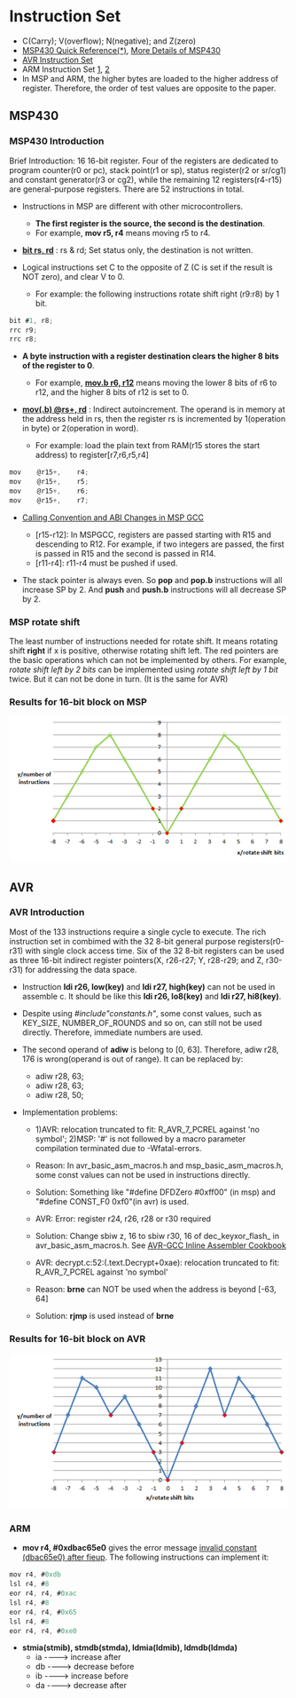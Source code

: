 # Instruction Set
* C(Carry); V(overflow); N(negative); and Z(zero)
* [MSP430 Quick Reference(*)], [More Details of MSP430]
* [AVR Instruction Set]
* ARM Instruction Set [1], [2]
* In MSP and ARM, the higher bytes are loaded to the higher address of register. Therefore, the order of test values are opposite to the paper.

## MSP430

### MSP430 Introduction
Brief Introduction: 16 16-bit register. Four of the registers are dedicated to program counter(r0 or pc), stack point(r1 or sp), status register(r2 or sr/cg1) and constant generator(r3 or cg2), while the remaining 12 registers(r4-r15) are general-purpose registers. There are 52 instructions in total.

* Instructions in MSP are different with other microcontrollers.
  + <b>The first register is the source, the second is the destination</b>.
  + For example, <b>mov r5, r4</b> means moving r5 to r4.

* <b>[bit rs, rd]</b> : rs & rd; Set status only, the destination is not written.

* Logical instructions set C to the opposite of Z (C is set if the result is NOT zero), and clear V to 0.
  + For example: the following instructions rotate shift right (r9:r8) by 1 bit.
```C
bit #1, r8;
rrc r9;
rrc r8;
```

* <b>A byte instruction with a register destination clears the higher 8 bits of the register to 0</b>.
  + For example, <b>[mov.b r6, r12]</b> means moving the lower 8 bits of r6 to r12, and the higher 8 bits of r12 is set to 0.

* <b>[mov(.b) @rs+, rd]</b> : Indirect autoincrement. The operand is in memory at the address held in rs, then the register rs is incremented by 1(operation in byte) or 2(operation in word).
  + For example: load the plain text from RAM(r15 stores the start address) to register[r7,r6,r5,r4]
```C
mov    @r15+,    r4;
mov    @r15+,    r5;
mov    @r15+,    r6;
mov    @r15+,    r7;
```

* [Calling Convention and ABI Changes in MSP GCC]
  + [r15-r12]: In MSPGCC, registers are passed starting with R15 and descending to R12. For example, if two integers are passed, the first is passed in R15 and the second is passed in R14.
  + [r11-r4]: r11-r4 must be pushed if used.

* The stack pointer is always even. So <b>pop</b> and <b>pop.b</b> instructions will all increase SP by 2. And <b>push</b> and <b>push.b</b> instructions will all decrease SP by 2.

### MSP rotate shift
The least number of instructions needed for rotate shift. It means rotating shift <b>right</b> if x is positive, otherwise rotating shift left. The red pointers are the basic operations which can not be implemented by others. For example, <i>rotate shift left by 2 bits</i> can be implemented using <i>rotate shift left by 1 bit</i> twice. But it can not be done in turn. (It is the same for AVR)

### Results for 16-bit block on MSP
![rotate shift for 16-bit block on MSP](./pic/msp_results.png?raw=true)<br>

## AVR

### AVR Introduction
Most of the 133 instructions require a single cycle to execute. The rich instruction set in combimed with the 32 8-bit general purpose registers(r0-r31) with single clock access time. Six of the 32 8-bit registers can be used as three 16-bit indirect register pointers(X, r26-r27; Y, r28-r29; and Z, r30-r31) for addressing the data space.<br>

* Instruction <b>ldi r26, low(key)</b> and <b>ldi r27, high(key)</b> can not be used in assemble c. It should be like this <b>ldi r26, lo8(key)</b> and <b>ldi r27, hi8(key)</b>.

* Despite using <i>#include"constants.h"</i>, some const values, such as KEY_SIZE, NUMBER_OF_ROUNDS and so on, can still not be used directly. Therefore, immediate numbers are used.

* The second operand of <b>adiw</b> is belong to [0, 63].
Therefore, adiw r28, 176 is wrong(operand is out of range). It can be replaced by:
  + adiw r28, 63;
  + adiw r28, 63;
  + adiw r28, 50;

* Implementation problems:
  + 1)AVR: relocation truncated to fit: R_AVR_7_PCREL against 'no symbol'; 2)MSP: '#' is not followed by a macro parameter compilation terminated due to -Wfatal-errors.
  + Reason: In avr_basic_asm_macros.h and msp_basic_asm_macros.h, some const values can not be used in instructions directly.
  + Solution: Something like "#define DFDZero #0xff00" (in msp) and "#define CONST_F0 0xf0"(in avr) is used.<br>

  + AVR: Error: register r24, r26, r28 or r30 required<br>
  + Solution: Change sbiw z, 16 to sbiw r30, 16 of dec_keyxor_flash_ in avr_basic_asm_macros.h. See [AVR-GCC Inline Assembler Cookbook]<br>

  + AVR: decrypt.c:52:(.text.Decrypt+0xae): relocation truncated to fit: R_AVR_7_PCREL against 'no symbol'
  + Reason: <b>brne</b> can NOT be used when the address is beyond [-63, 64]<br>
  + Solution: <b>rjmp</b> is used instead of <b>brne</b><br>

### Results for 16-bit block on AVR
![rotate shift for 16-bit block on AVR](./pic/avr_results.png?raw=true)<br>

### ARM
* <b>mov r4, #0xdbac65e0</b> gives the error message [invalid constant (dbac65e0) after fieup].
The following instructions can implement it:
```C
mov r4, #0xdb
lsl r4, #8
eor r4, r4, #0xac
lsl r4, #8
eor r4, r4, #0x65
lsl r4, #8
eor r4, r4, #0xe0
```

* <b>stmia(stmib), stmdb(stmda), ldmia(ldmib), ldmdb(ldmda)</b>
  + ia ----> increase after
  + db ----> decrease before
  + ib ----> increase before
  + da ----> decrease after


[MSP430 Quick Reference(*)]:<http://www.ece.utep.edu/courses/web3376/Links_files/MSP430%20Quick%20Reference.pdf>
[More Details of MSP430]:<http://mspgcc.sourceforge.net/manual/book1.html>
[AVR Instruction Set]:<http://www.atmel.com/images/atmel-0856-avr-instruction-set-manual.pdf>
[1]:<http://infocenter.arm.com/help/topic/com.arm.doc.qrc0001m/QRC0001_UAL.pdf>
[2]:<http://infocenter.arm.com/help/topic/com.arm.doc.ddi0337h/DDI0337H_cortex_m3_r2p0_trm.pdf>
[bit rs, rd]:<http://mspgcc.sourceforge.net/manual/x223.html>
[mov.b r6, r12]:<http://mspgcc.sourceforge.net/manual/x214.html>
[mov(.b) @rs+, rd]:<http://www.ece.utep.edu/courses/web3376/Links_files/MSP430%20Quick%20Reference.pdf>
[Calling Convention and ABI Changes in MSP GCC]:<http://www.ti.com/lit/an/slaa664/slaa664.pdf>
[AVR-GCC Inline Assembler Cookbook]:<http://www.nongnu.org/avr-libc/user-manual/inline_asm.html>
[invalid constant (dbac65e0) after fieup]:<http://stackoverflow.com/questions/10261300/invalid-constant-after-fixup>

